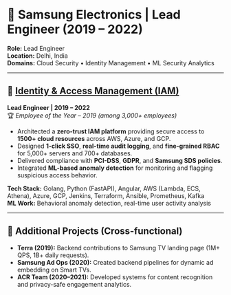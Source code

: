 # 🚀 Samsung Electronics | Lead Engineer (2019 – 2022)

**Role:** Lead Engineer  
**Location:** Delhi, India  
**Domains:** Cloud Security • Identity Management • ML Security Analytics

---

## 🔹 [Identity & Access Management (IAM)](https://anishphilip012git.github.io/portfolio/projects/samsung_iam)
**Lead Engineer | 2019 – 2022**  
🏆 *Employee of the Year – 2019 (among 3,000+ employees)*

- Architected a **zero-trust IAM platform** providing secure access to **1500+ cloud resources** across AWS, Azure, and GCP.
- Designed **1-click SSO**, **real-time audit logging**, and **fine-grained RBAC** for 5,000+ servers and 700+ databases.
- Delivered compliance with **PCI-DSS**, **GDPR**, and **Samsung SDS policies**.
- Integrated **ML-based anomaly detection** for monitoring and flagging suspicious access behavior.

**Tech Stack:** Golang, Python (FastAPI), Angular, AWS (Lambda, ECS, Athena), Azure, GCP, Jenkins, Terraform, Ansible, Prometheus, Kafka  
**ML Work:** Behavioral anomaly detection, real-time user activity analysis

---

## 🔸 Additional Projects (Cross-functional)
- **Terra (2019):** Backend contributions to Samsung TV landing page (1M+ QPS, 1B+ daily requests).
- **Samsung Ad Ops (2020):** Created backend pipelines for dynamic ad embedding on Smart TVs.
- **ACR Team (2020–2021):** Developed systems for content recognition and privacy-safe engagement analytics.
